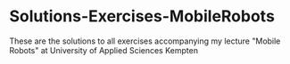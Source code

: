 # Solutions-Exercises-MobileRobots
These are the solutions to all  exercises accompanying my lecture "Mobile Robots" at University of Applied Sciences Kempten
